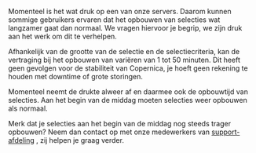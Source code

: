 Momenteel is het wat druk op een van onze servers. Daarom kunnen sommige
gebruikers ervaren dat het opbouwen van selecties wat langzamer gaat dan
normaal. We vragen hiervoor je begrip, we zijn druk aan het werk om dit
te verhelpen.

Afhankelijk van de grootte van de selectie en de selectiecriteria, kan
de vertraging bij het opbouwen van variëren van 1 tot 50 minuten. Dit
heeft geen gevolgen voor de stabiliteit van Copernica, je hoeft geen
rekening te houden met downtime of grote storingen.

Momenteel neemt de drukte alweer af en daarmee ook de opbouwtijd van
selecties. Aan het begin van de middag moeten selecties weer opbouwen
als normaal.

Merk dat je selecties aan het begin van de middag nog steeds trager
opbouwen? Neem dan contact op met onze medewerkers van
[support-afdeling](./support.md) ,
zij helpen je graag verder.
